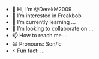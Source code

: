 - 👋 Hi, I’m @DerekM2009
- 👀 I’m interested in Freakbob
- 🌱 I’m currently learning ...
- 💞️ I’m looking to collaborate on ...
- 📫 How to reach me ...
- 😄 Pronouns: Son/ic
- ⚡ Fun fact: ...

<!---
DerekM2009/DerekM2009 is a ✨ special ✨ repository because its `README.md` (this file) appears on your GitHub profile.
You can click the Preview link to take a look at your changes.
--->
